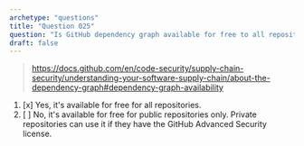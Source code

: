 ```yaml
---
archetype: "questions"
title: "Question 025"
question: "Is GitHub dependency graph available for free to all repositories?"
draft: false
---
```



> https://docs.github.com/en/code-security/supply-chain-security/understanding-your-software-supply-chain/about-the-dependency-graph#dependency-graph-availability
1. [x] Yes, it's available for free for all repositories.
1. [ ] No, it's available for free for public repositories only. Private repositories can use it if they have the GitHub Advanced Security license.
